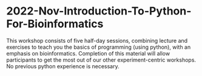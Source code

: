 # 2022-Nov-Introduction-To-Python-For-Bioinformatics
 This workshop consists of five half-day sessions, combining lecture and exercises to teach you the basics of programming (using python), with an emphasis on bioinformatics. Completion of this material will allow participants to get the most out of our other experiment-centric workshops. No previous python experience is necessary. 
